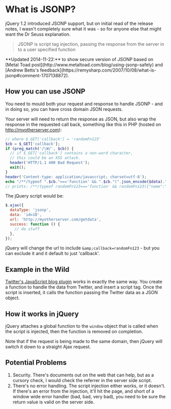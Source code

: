 # What is JSONP?

jQuery 1.2 introduced JSONP support, but on initial read of the release notes, I wasn't completely sure what it was - so for anyone else that might want the Dr Seuss explanation.

> JSONP is script tag injection, passing the response from the server in to a user specified function

<!--more-->

<div class="update">
**Updated 2014-11-22:** to show secure version of JSONP based on [Metal Toad post](http://www.metaltoad.com/blog/using-jsonp-safely) and [Andrew Betts's feedback](https://remysharp.com/2007/10/08/what-is-jsonp#comment-1707138872).
</div>

## How you can use JSONP

You need to mould both your request and response to handle JSONP - and in doing so, you can have cross domain JSON requests.

Your server will need to return the response as JSON, but also wrap the response in the requested call back, something like this in PHP (hosted on http://myotherserver.com):

```php
// where $_GET['callback'] = 'randomFn123'
$cb = $_GET['callback'];
if (preg_match('/\W/', $cb)) {
  // if $_GET['callback'] contains a non-word character,
  // this could be an XSS attack.
  header('HTTP/1.1 400 Bad Request');
  exit();
}
header('Content-type: application/javascript; charset=utf-8');
echo "/**/typeof ".$cb."==='function' && ".$cb."(".json_encode($data).")";
// prints: /**/typeof randomFn123==='function' && randomFn123({"name":"Remy", "id":"10", "blog":"http://remysharp.com"});
```

The jQuery script would be:

```js
$.ajax({
  dataType: 'jsonp',
  data: 'id=10',
  url: 'http://myotherserver.com/getdata',
  success: function () {
    // do stuff
  },
});
```

jQuery will change the url to include `&amp;callback=randomFn123` - but you can exclude it and it default to just 'callback'.

## Example in the Wild

[Twitter's JavaScript blog plugin](http://remysharp.com/2007/05/18/add-twitter-to-your-blog-step-by-step/) works in exactly the same way.  You create a function to handle the data from Twitter, and insert a script tag.  Once the script is inserted, it calls the function passing the Twitter data as a JSON object.

## How it works in jQuery

jQuery attaches a global function to the `window` object that is called when the script is injected, then the function is removed on completion.

Note that if the request is being made to the same domain, then jQuery will switch it down to a straight Ajax request.

## Potential Problems

1. Security.  There's documents out on the web that can help, but as a cursory check, I would check the referrer in the server side script.
2. There's no error handling.  The script injection either works, or it doesn't.  If there's an error from the injection, it'll hit the page, and short of a window wide error handler (bad, bad, very bad), you need to be sure the return value is valid on the server side.
